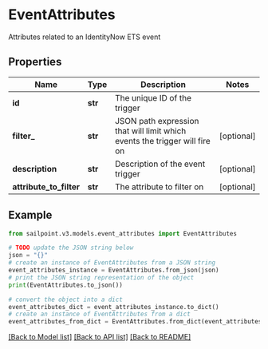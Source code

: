 # EventAttributes

Attributes related to an IdentityNow ETS event

## Properties

Name | Type | Description | Notes
------------ | ------------- | ------------- | -------------
**id** | **str** | The unique ID of the trigger | 
**filter_** | **str** | JSON path expression that will limit which events the trigger will fire on | [optional] 
**description** | **str** | Description of the event trigger | [optional] 
**attribute_to_filter** | **str** | The attribute to filter on | [optional] 

## Example

```python
from sailpoint.v3.models.event_attributes import EventAttributes

# TODO update the JSON string below
json = "{}"
# create an instance of EventAttributes from a JSON string
event_attributes_instance = EventAttributes.from_json(json)
# print the JSON string representation of the object
print(EventAttributes.to_json())

# convert the object into a dict
event_attributes_dict = event_attributes_instance.to_dict()
# create an instance of EventAttributes from a dict
event_attributes_from_dict = EventAttributes.from_dict(event_attributes_dict)
```
[[Back to Model list]](../README.md#documentation-for-models) [[Back to API list]](../README.md#documentation-for-api-endpoints) [[Back to README]](../README.md)



